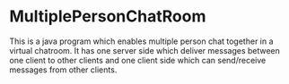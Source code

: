 # MultiplePersonChatRoom
This is a java program which enables multiple person chat together in a virtual chatroom. It has one server side which deliver messages between one client to other clients and one client side which can send/receive messages from other clients.
